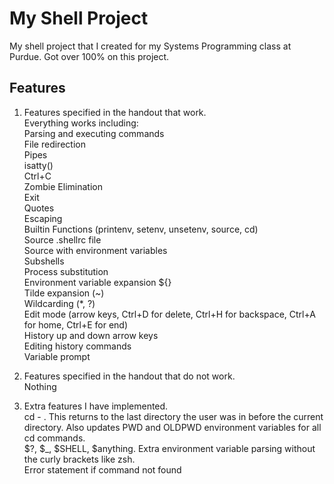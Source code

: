 # My Shell Project
My shell project that I created for my Systems Programming class at Purdue. Got over 100% on this project.

## Features
1. Features specified in the handout that work.  
Everything works including:  
Parsing and executing commands  
File redirection  
Pipes  
isatty()  
Ctrl+C  
Zombie Elimination  
Exit  
Quotes  
Escaping  
Builtin Functions (printenv, setenv, unsetenv, source, cd)  
Source .shellrc file  
Source with environment variables  
Subshells  
Process substitution  
Environment variable expansion ${}  
Tilde expansion (~)  
Wildcarding (*, ?)  
Edit mode (arrow keys, Ctrl+D for delete, Ctrl+H for backspace, Ctrl+A for home, Ctrl+E for end)  
History up and down arrow keys  
Editing history commands  
Variable prompt  

2. Features specified in the handout that do not work.  
Nothing

3. Extra features I have implemented.  
cd - . This returns to the last directory the user was in before the current directory. Also updates PWD and OLDPWD environment variables for all cd commands.  
$?, $_, $SHELL, $anything. Extra environment variable parsing without the curly brackets like zsh.  
Error statement if command not found

